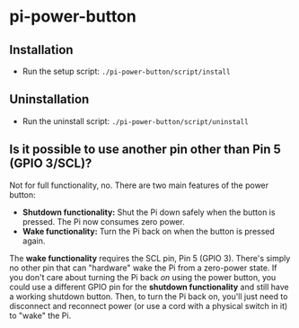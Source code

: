 # pi-power-button

## Installation
- Run the setup script: `./pi-power-button/script/install`

## Uninstallation
- Run the uninstall script: `./pi-power-button/script/uninstall`

## Is it possible to use another pin other than Pin 5 (GPIO 3/SCL)?
Not for full functionality, no. There are two main features of the power button:

- **Shutdown functionality:** Shut the Pi down safely when the button is pressed. The Pi now consumes zero power.
- **Wake functionality:** Turn the Pi back on when the button is pressed again.

The **wake functionality** requires the SCL pin, Pin 5 (GPIO 3). There's simply no other pin that can "hardware" wake the Pi from a zero-power state. If you don't care about turning the Pi back _on_ using the power button, you could use a different GPIO pin for the **shutdown functionality** and still have a working shutdown button. Then, to turn the Pi back on, you'll just need to disconnect and reconnect power (or use a cord with a physical switch in it) to "wake" the Pi.